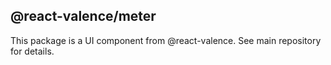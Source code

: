 ## @react-valence/meter 

This package is a UI component from @react-valence. See main repository for details.